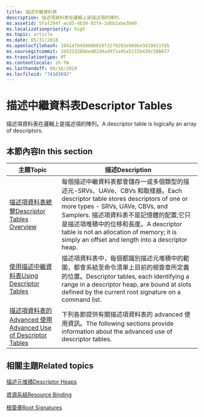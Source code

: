 ```yaml
---
title: 描述中繼資料表
description: 描述項資料表在邏輯上是描述項的陣列。
ms.assetid: 5faf294f-acd5-4b39-92f4-1d6b2abe3040
ms.localizationpriority: high
ms.topic: article
ms.date: 05/31/2018
ms.openlocfilehash: 10414f8458006029f3279203e949b43410911fd5
ms.sourcegitcommit: 2d531328b6ed82d4ad971a45a5131b430c5866f7
ms.translationtype: MT
ms.contentlocale: zh-TW
ms.lasthandoff: 09/16/2019
ms.locfileid: "74103692"
---
```

# <a name="descriptor-tables"></a><span data-ttu-id="02fd7-103">描述中繼資料表</span><span class="sxs-lookup"><span data-stu-id="02fd7-103">Descriptor Tables</span></span>

<span data-ttu-id="02fd7-104">描述項資料表在邏輯上是描述項的陣列。</span><span class="sxs-lookup"><span data-stu-id="02fd7-104">A descriptor table is logically an array of descriptors.</span></span>

## <a name="in-this-section"></a><span data-ttu-id="02fd7-105">本節內容</span><span class="sxs-lookup"><span data-stu-id="02fd7-105">In this section</span></span>



| <span data-ttu-id="02fd7-106">主題</span><span class="sxs-lookup"><span data-stu-id="02fd7-106">Topic</span></span>                                                                                 | <span data-ttu-id="02fd7-107">描述</span><span class="sxs-lookup"><span data-stu-id="02fd7-107">Description</span></span>                                                                                                                                                                                                             |
|---------------------------------------------------------------------------------------|-------------------------------------------------------------------------------------------------------------------------------------------------------------------------------------------------------------------------|
| [<span data-ttu-id="02fd7-108">描述項資料表總覽</span><span class="sxs-lookup"><span data-stu-id="02fd7-108">Descriptor Tables Overview</span></span>](descriptor-tables-overview.md)<br/>               | <span data-ttu-id="02fd7-109">每個描述中繼資料表都會儲存一或多個類型的描述元-SRVs、UAVe、CBVs 和取樣器。</span><span class="sxs-lookup"><span data-stu-id="02fd7-109">Each descriptor table stores descriptors of one or more types - SRVs, UAVe, CBVs, and Samplers.</span></span> <span data-ttu-id="02fd7-110">描述項資料表不是記憶體的配置;它只是描述項堆積中的位移和長度。</span><span class="sxs-lookup"><span data-stu-id="02fd7-110">A descriptor table is not an allocation of memory; it is simply an offset and length into a descriptor heap.</span></span><br/> |
| [<span data-ttu-id="02fd7-111">使用描述中繼資料表</span><span class="sxs-lookup"><span data-stu-id="02fd7-111">Using Descriptor Tables</span></span>](using-descriptor-tables.md)<br/>                     | <span data-ttu-id="02fd7-112">描述項資料表中，每個都識別描述元堆積中的範圍，都會系結至命令清單上目前的根簽章所定義的位置。</span><span class="sxs-lookup"><span data-stu-id="02fd7-112">Descriptor tables, each identifying a range in a descriptor heap, are bound at slots defined by the current root signature on a command list.</span></span> <br/>                                                               |
| [<span data-ttu-id="02fd7-113">描述項資料表的 Advanced 使用</span><span class="sxs-lookup"><span data-stu-id="02fd7-113">Advanced Use of Descriptor Tables</span></span>](advanced-use-of-descriptor-tables.md)<br/> | <span data-ttu-id="02fd7-114">下列各節提供有關描述項資料表的 advanced 使用資訊。</span><span class="sxs-lookup"><span data-stu-id="02fd7-114">The following sections provide information about the advanced use of descriptor tables.</span></span><br/>                                                                                                                      |



 

## <a name="related-topics"></a><span data-ttu-id="02fd7-115">相關主題</span><span class="sxs-lookup"><span data-stu-id="02fd7-115">Related topics</span></span>

<dl> <dt>

[<span data-ttu-id="02fd7-116">描述元堆積</span><span class="sxs-lookup"><span data-stu-id="02fd7-116">Descriptor Heaps</span></span>](descriptor-heaps.md)
</dt> <dt>

[<span data-ttu-id="02fd7-117">資源系結</span><span class="sxs-lookup"><span data-stu-id="02fd7-117">Resource Binding</span></span>](resource-binding.md)
</dt> <dt>

[<span data-ttu-id="02fd7-118">根簽章</span><span class="sxs-lookup"><span data-stu-id="02fd7-118">Root Signatures</span></span>](root-signatures.md)
</dt> </dl>

 

 





